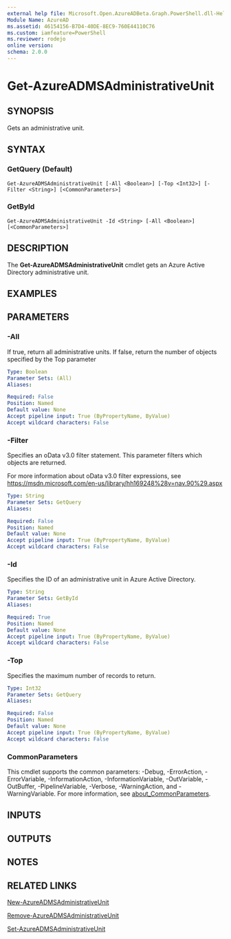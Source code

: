 ```yaml
---
external help file: Microsoft.Open.AzureADBeta.Graph.PowerShell.dll-Help.xml
Module Name: AzureAD
ms.assetid: 46154156-B7D4-40DE-8EC9-760E44110C76
ms.custom: iamfeature=PowerShell
ms.reviewer: rodejo
online version:
schema: 2.0.0
---
```


# Get-AzureADMSAdministrativeUnit

## SYNOPSIS
Gets an administrative unit.

## SYNTAX

### GetQuery (Default)
```
Get-AzureADMSAdministrativeUnit [-All <Boolean>] [-Top <Int32>] [-Filter <String>] [<CommonParameters>]
```

### GetById
```
Get-AzureADMSAdministrativeUnit -Id <String> [-All <Boolean>] [<CommonParameters>]
```

## DESCRIPTION
The **Get-AzureADMSAdministrativeUnit** cmdlet gets an Azure Active Directory administrative unit.

## EXAMPLES

## PARAMETERS

### -All
If true, return all administrative units. If false, return the number of objects specified by the Top parameter

```yaml
Type: Boolean
Parameter Sets: (All)
Aliases:

Required: False
Position: Named
Default value: None
Accept pipeline input: True (ByPropertyName, ByValue)
Accept wildcard characters: False
```

### -Filter
Specifies an oData v3.0 filter statement. This parameter filters which objects are returned.

For more information about oData v3.0 filter expressions, see https://msdn.microsoft.com/en-us/library/hh169248%28v=nav.90%29.aspx

```yaml
Type: String
Parameter Sets: GetQuery
Aliases:

Required: False
Position: Named
Default value: None
Accept pipeline input: True (ByPropertyName, ByValue)
Accept wildcard characters: False
```

### -Id
Specifies the ID of an administrative unit in Azure Active Directory.

```yaml
Type: String
Parameter Sets: GetById
Aliases:

Required: True
Position: Named
Default value: None
Accept pipeline input: True (ByPropertyName, ByValue)
Accept wildcard characters: False
```

### -Top
Specifies the maximum number of records to return.

```yaml
Type: Int32
Parameter Sets: GetQuery
Aliases:

Required: False
Position: Named
Default value: None
Accept pipeline input: True (ByPropertyName, ByValue)
Accept wildcard characters: False
```

### CommonParameters
This cmdlet supports the common parameters: -Debug, -ErrorAction, -ErrorVariable, -InformationAction, -InformationVariable, -OutVariable, -OutBuffer, -PipelineVariable, -Verbose, -WarningAction, and -WarningVariable. For more information, see [about_CommonParameters](http://go.microsoft.com/fwlink/?LinkID=113216).

## INPUTS

## OUTPUTS

## NOTES

## RELATED LINKS

[New-AzureADMSAdministrativeUnit](./New-AzureADMSAdministrativeUnit.md)

[Remove-AzureADMSAdministrativeUnit](./Remove-AzureADMSAdministrativeUnit.md)

[Set-AzureADMSAdministrativeUnit](./Set-AzureADMSAdministrativeUnit.md)
